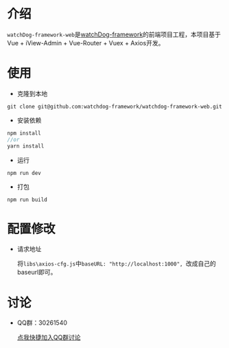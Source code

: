 # 介绍
`watchDog-framework-web`是[watchDog-framework](https://github.com/Licoy/watchDog-framework)的前端项目工程，本项目基于Vue + iView-Admin + Vue-Router + Vuex + Axios开发。

# 使用
- 克隆到本地
```git
git clone git@github.com:watchdog-framework/watchdog-framework-web.git
```

- 安装依赖
```js
npm install
//or
yarn install
```
- 运行
```
npm run dev
```
- 打包
```
npm run build
```

# 配置修改
- 请求地址

    将`libs\axios-cfg.js`中`baseURL: "http://localhost:1000", `改成自己的baseurl即可。

# 讨论

 - QQ群：30261540 
 
    [点我快捷加入QQ群讨论](https://shang.qq.com/wpa/qunwpa?idkey=c3541f1d0dbe443456228e3aebf23f6795b614a94d5df6a32f0b2b1c759bb99b)
    

